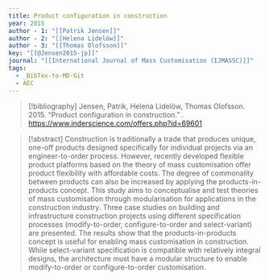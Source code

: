 ```yaml
---
title: Product configuration in construction
year: 2015
author - 1: "[[Patrik Jensen]]"
author - 2: "[[Helena Lidelöw]]"
author - 3: "[[Thomas Olofsson]]"
key: "[[@Jensen2015-jp]]"
journal: "[[International Journal of Mass Customisation (IJMASSC)]]"
tags:
  - _BibTex-to-MD-Git
  - AEC
---
```


> [!bibliography]
> Jensen, Patrik, Helena Lidelöw, Thomas Olofsson. 2015. “Product configuration in construction.” . https://www.inderscience.com/offers.php?id=69601

> [!abstract]
> Construction is traditionally a trade that produces unique, one-off products designed specifically for individual projects via an engineer-to-order process. However, recently developed flexible product platforms based on the theory of mass customisation offer product flexibility with affordable costs. The degree of commonality between products can also be increased by applying the products-in-products concept. This study aims to conceptualise and test theories of mass customisation through modularisation for applications in the construction industry. Three case studies on building and infrastructure construction projects using different specification processes (modify-to-order, configure-to-order and select-variant) are presented. The results show that the products-in-products concept is useful for enabling mass customisation in construction. While select-variant specification is compatible with relatively integral designs, the architecture must have a modular structure to enable modify-to-order or configure-to-order customisation.